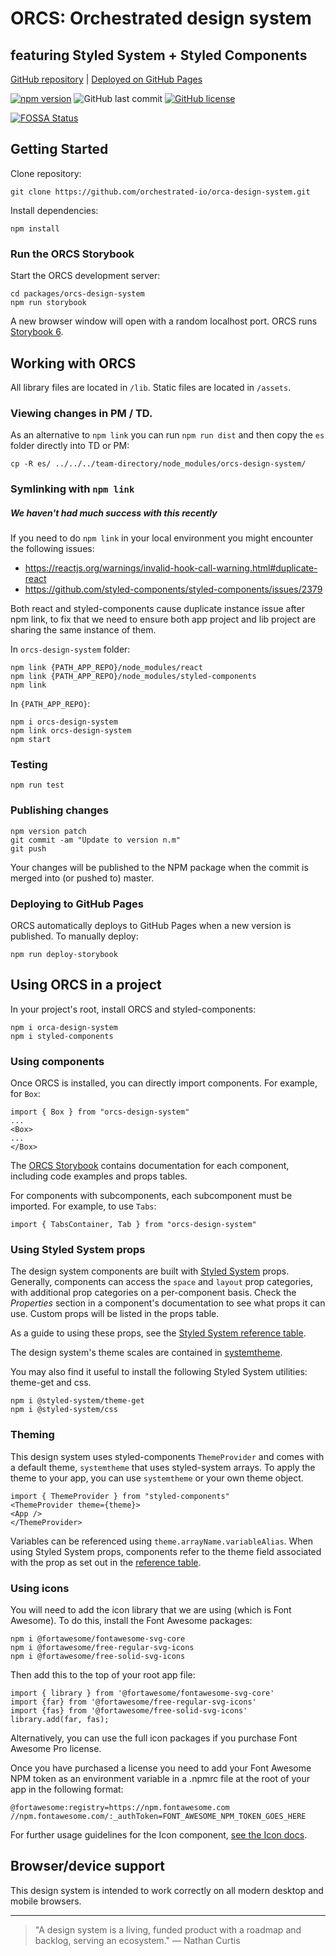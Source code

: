# ORCS: Orchestrated design system

## featuring Styled System + Styled Components

[GitHub repository](https://github.com/orchestrated-io/orca-design-system) | [Deployed on GitHub Pages](https://orchestrated-io.github.io/orca-design-system/)

[![npm version](https://badge.fury.io/js/orcs-design-system.svg)](https://badge.fury.io/js/orcs-design-system) ![GitHub last commit](https://img.shields.io/github/last-commit/orchestrated-io/orca-design-system) [![GitHub license](https://img.shields.io/github/license/orchestrated-io/orca-design-system.svg)](https://github.com/orchestrated-io/orca-design-system/blob/master/LICENSE)

[![FOSSA Status](https://app.fossa.io/api/projects/git%2Bgithub.com%2Forchestrated-io%2Forca-design-system.svg?type=large)](https://app.fossa.io/projects/git%2Bgithub.com%2Forchestrated-io%2Forca-design-system?ref=badge_large)

## Getting Started

Clone repository:

```
git clone https://github.com/orchestrated-io/orca-design-system.git
```

Install dependencies:

```
npm install
```

### Run the ORCS Storybook

Start the ORCS development server:

```
cd packages/orcs-design-system
npm run storybook
```

A new browser window will open with a random localhost port. ORCS runs [Storybook 6](https://github.com/storybookjs/storybook/releases).

## Working with ORCS

All library files are located in `/lib`. Static files are located in `/assets`.

### Viewing changes in PM / TD.

As an alternative to `npm link` you can run `npm run dist` and then copy the `es` folder directly into TD or PM:

`cp -R es/ ../../../team-directory/node_modules/orcs-design-system/`

### Symlinking with `npm link`

##### We haven't had much success with this recently

If you need to do `npm link` in your local environment you might encounter the following issues:

- https://reactjs.org/warnings/invalid-hook-call-warning.html#duplicate-react
- https://github.com/styled-components/styled-components/issues/2379

Both react and styled-components cause duplicate instance issue after npm link, to fix that we need to ensure both app project and lib project are sharing the same instance of them.

In `orcs-design-system` folder:

```
npm link {PATH_APP_REPO}/node_modules/react
npm link {PATH_APP_REPO}/node_modules/styled-components
npm link
```

In `{PATH_APP_REPO}`:

```
npm i orcs-design-system
npm link orcs-design-system
npm start
```

### Testing

```
npm run test
```

### Publishing changes

```
npm version patch
git commit -am "Update to version n.m"
git push
```

Your changes will be published to the NPM package when the commit is merged into (or pushed to) master.

### Deploying to GitHub Pages

ORCS automatically deploys to GitHub Pages when a new version is published. To manually deploy:

```
npm run deploy-storybook
```

## Using ORCS in a project

In your project's root, install ORCS and styled-components:

```
npm i orca-design-system
npm i styled-components
```

### Using components

Once ORCS is installed, you can directly import components. For example, for `Box`:

```
import { Box } from "orcs-design-system"
...
<Box>
...
</Box>
```

The [ORCS Storybook](https://orchestrated-io.github.io/orca-design-system) contains documentation for each component, including code examples and props tables.

For components with subcomponents, each subcomponent must be imported. For example, to use `Tabs`:

```
import { TabsContainer, Tab } from "orcs-design-system"
```

### Using Styled System props

The design system components are built with [Styled System](https://styled-system.com/) props. Generally, components can access the `space` and `layout` prop categories, with additional prop categories on a per-component basis. Check the _Properties_ section in a component's documentation to see what props it can use. Custom props will be listed in the props table.

As a guide to using these props, see the [Styled System reference table](https://styled-system.com/table).

The design system's theme scales are contained in [systemtheme](https://github.com/orchestrated-io/orca-design-system/blob/master/packages/orcs-design-system/lib/systemtheme.js).

You may also find it useful to install the following Styled System utilities: theme-get and css.

```
npm i @styled-system/theme-get
npm i @styled-system/css
```

### Theming

This design system uses styled-components `ThemeProvider` and comes with a default theme, `systemtheme` that uses styled-system arrays. To apply the theme to your app, you can use `systemtheme` or your own theme object.

```
import { ThemeProvider } from "styled-components"
<ThemeProvider theme={theme}>
<App />
</ThemeProvider>
```

Variables can be referenced using `theme.arrayName.variableAlias`. When using Styled System props, components refer to the theme field associated with the prop as set out in the [reference table](https://styled-system.com/table).

### Using icons

You will need to add the icon library that we are using (which is Font Awesome). To do this, install the Font Awesome packages:

```
npm i @fortawesome/fontawesome-svg-core
npm i @fortawesome/free-regular-svg-icons
npm i @fortawesome/free-solid-svg-icons
```

Then add this to the top of your root app file:

```
import { library } from '@fortawesome/fontawesome-svg-core'
import {far} from '@fortawesome/free-regular-svg-icons'
import {fas} from '@fortawesome/free-solid-svg-icons'
library.add(far, fas);
```

Alternatively, you can use the full icon packages if you purchase Font Awesome Pro license.

Once you have purchased a license you need to add your Font Awesome NPM token as an environment variable in a .npmrc file at the root of your app in the following format:

```
@fortawesome:registry=https://npm.fontawesome.com
//npm.fontawesome.com/:_authToken=FONT_AWESOME_NPM_TOKEN_GOES_HERE
```

For further usage guidelines for the Icon component, [see the Icon docs](http://localhost:55322/?path=/docs/components-icon--default-icon).

## Browser/device support

This design system is intended to work correctly on all modern desktop and mobile browsers.

---

> "A design system is a living, funded product with a roadmap and backlog, serving an ecosystem." — Nathan Curtis
